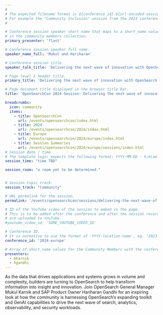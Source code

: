 ```yaml
---
#
# The expected filename format is ${conference_id}-${url-encoded-session-title}.md
# For example the "Community Inclusion" session from the 2023 conference in North America the title is "2023-north-america-community-inclusion.html"
#

# Conference session speaker short name that maps to a short_name value
# in the community members collection.
primary_presenter: 'flast'

# Conference session speaker full name.
speaker_name_full: 'Mukul and Hariharan'

# Conference session title.
speaker_talk_title: 'Delivering the next wave of innovation with OpenSearch'

# Page level 1 header title.
primary_title: 'Delivering the next wave of innovation with OpenSearch'

# Page document title displayed in the browser title bar.
title: 'OpenSearchCon 2024 Session: Delivering the next wave of innovation with OpenSearch'

breadcrumbs:
  icon: community
  items:
    - title: OpenSearchCon
      url: /events/opensearchcon/index.html
    - title: 2024
      url: /events/opensearchcon/2024/index.html
    - title: Europe
      url: /events/opensearchcon/2024/europe/index.html
    - title: Session Summaries
      url: /events/opensearchcon/2024/europe/sessions/index.html
# Session date / time
# The template logic expects the following format: YYYY-MM-DD - h:m(am|pm)-(h:m(am|pm))
session_time: "time TBD"

session_room: "a room yet to be determined."


# Session topic track.
session_track: "Community"

# URL permalink for the session.
permalink: '/events/opensearchcon/sessions/delivering-the-next-wave-of-innovation-with-opensearch.html'

# ID of the YouTube video of the session to embed in the page.
# This is to be added after the conference and after the session recordings
# are uploaded to YouTube.
#youtube_video_id: 'SOME_YOUTUBE_VIDEO_ID'

# Conference ID.
# It is normative to use the format of 'YYYY-location-name', eg. '2023-north-america'.
conference_id: '2024-europe'

# Array of short_name values for the Community Members with the conference_speaker persona whom are presenting the session. This includes the primary_speaker indicated above and any other presenters (if any).
presenters:
  - mkarnik
  - hgandhi
---
```

As the data that drives applications and systems grows in volume and complexity, builders are turning to OpenSearch to help transform information into insight and innovation. Join OpenSearch General Manager Mukul Karnik and SAP Product Owner Hariharan Gandhi for an inspiring look at how the community is harnessing OpenSearch’s expanding toolkit and GenAI capabilities to drive the next wave of search, analytics, observability, and security workloads.